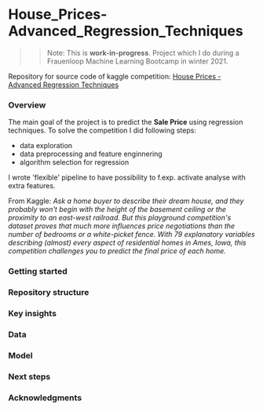 # House_Prices-Advanced_Regression_Techniques
>>Note: This is **work-in-progress**. Project which I do during a Frauenloop Machine Learning Bootcamp in winter 2021.

Repository for source code of kaggle competition: 
[House Prices - Advanced Regression Techniques](https://www.kaggle.com/c/house-prices-advanced-regression-techniques)
### Overview
The main goal of the project is to predict the **Sale Price** using regression techniques. 
To solve the competition I did following steps:
- data exploration
- data preprocessing and feature enginnering
- algorithm selection for regression

I wrote 'flexible' pipeline to have possibility to f.exp. activate analyse with extra features. 

From Kaggle:
*Ask a home buyer to describe their dream house, and they probably won't begin with the height of the basement ceiling or the proximity to an east-west railroad. But this playground competition's dataset proves that much more influences price negotiations than the number of bedrooms or a white-picket fence. With 79 explanatory variables describing (almost) every aspect of residential homes in Ames, Iowa, this competition challenges you to predict the final price of each home.*

### Getting started

### Repository structure

### Key insights 

### Data

### Model

### Next steps

### Acknowledgments


